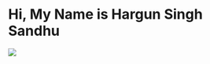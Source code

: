 # Hi, My Name is Hargun Singh Sandhu
<!-- 
![image not found...](https://ecommerce-sourceimages-test-f5041480.s3.ap-southeast-2.amazonaws.com/public/Kiryana/Loader.gif) -->
<img src="https://ecommerce-sourceimages-test-f5041480.s3.ap-southeast-2.amazonaws.com/public/Kiryana/Loader.gif" >

<!--
**HargunSandhu/HargunSandhu** is a ✨ _special_ ✨ repository because its `README.md` (this file) appears on your GitHub profile.

Here are some ideas to get you started:

- 🔭 I’m currently working on ...
- 🌱 I’m currently learning ...
- 👯 I’m looking to collaborate on ...
- 🤔 I’m looking for help with ...
- 💬 Ask me about ...
- 📫 How to reach me: ...
- 😄 Pronouns: ...
- ⚡ Fun fact: ...
-->

